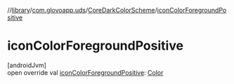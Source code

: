 //[library](../../../index.md)/[com.glovoapp.uds](../index.md)/[CoreDarkColorScheme](index.md)/[iconColorForegroundPositive](icon-color-foreground-positive.md)

# iconColorForegroundPositive

[androidJvm]\
open override val [iconColorForegroundPositive](icon-color-foreground-positive.md): [Color](https://developer.android.com/reference/kotlin/androidx/compose/ui/graphics/Color.html)
